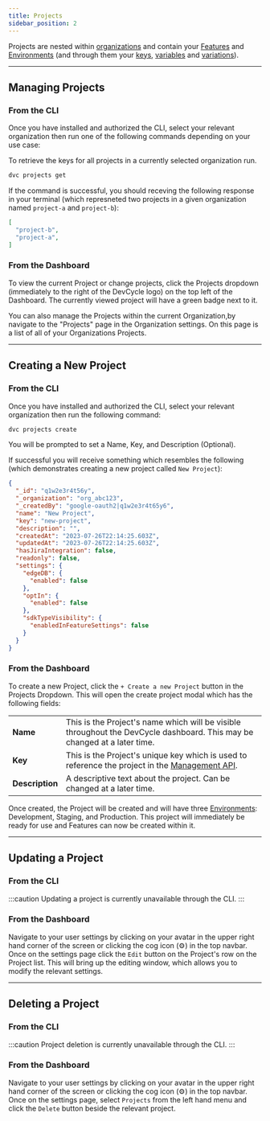 ```yaml
---
title: Projects
sidebar_position: 2
---
```


Projects are nested within [organizations](./organizations.md) and contain your [Features](./features.md) and [Environments](./environments.md) (and through them your [keys](./keys.md), [variables](./variables.md) and [variations](./variations.md)).

---

## Managing Projects

### From the CLI

Once you have installed and authorized the CLI, select your relevant organization then run one of the following commands depending on your use case:

To retrieve the keys for all projects in a currently selected organization run.

```bash
dvc projects get
```  

If the command is successful, you should receving the following response in your terminal (which represneted two projects in a given organization named `project-a` and `project-b`):

```json
[
  "project-b",
  "project-a",
]

```

### From the Dashboard

To view the current Project or change projects, click the Projects dropdown (immediately to the right of the DevCycle logo) on the top left of the Dashboard. The currently viewed project will have a green badge next to it. 

You can also manage the Projects within the current Organization,by navigate to the "Projects" page in the Organization settings. On this page is a list of all of your Organizations Projects. 

---

## Creating a New Project


### From the CLI

Once you have installed and authorized the CLI, select your relevant organization then run the following command:

```bash
dvc projects create
```
You will be prompted to set a Name, Key, and Description (Optional). 

If successful you will receive something which resembles the following (which demonstrates creating a new project called `New Project`):

```json
{
  "_id": "q1w2e3r4t56y",
  "_organization": "org_abc123",
  "_createdBy": "google-oauth2|q1w2e3r4t65y6",
  "name": "New Project",
  "key": "new-project",
  "description": "",
  "createdAt": "2023-07-26T22:14:25.603Z",
  "updatedAt": "2023-07-26T22:14:25.603Z",
  "hasJiraIntegration": false,
  "readonly": false,
  "settings": {
    "edgeDB": {
      "enabled": false
    },
    "optIn": {
      "enabled": false
    },
    "sdkTypeVisibility": {
      "enabledInFeatureSettings": false
    }
  }
}
```


### From the Dashboard

To create a new Project, click the `+ Create a new Project` button in the Projects Dropdown. This will open the create project modal which has the following fields:

|        |                            |
|--------|----------------------------|
| **Name** | This is the Project's name which will be visible throughout the DevCycle dashboard. This may be changed at a later time. |
| **Key** | This is the Project's unique key which is used to reference the project in the [Management API](/management-api/). |
| **Description** | A descriptive text about the project. Can be changed at a later time. |

Once created, the Project will be created and will have three [Environments](/essentials/environments): Development, Staging, and Production. This project will immediately be ready for use and Features can now be created within it. 

---

## Updating a Project

### From the CLI

:::caution
Updating a project is currently unavailable through the CLI.
:::

### From the Dashboard
Navigate to your user settings by clicking on your avatar in the upper right hand corner of the screen or clicking the cog icon (⚙️) in the top navbar. Once on the settings page click the `Edit` button on the Project's row on the Project list. This will bring up the editing window, which allows you to modify the relevant settings.

---

## Deleting a Project

### From the CLI

:::caution
Project deletion is currently unavailable through the CLI.
:::

### From the Dashboard

Navigate to your user settings by clicking on your avatar in the upper right hand corner of the screen or clicking the cog icon (⚙️) in the top navbar. Once on the settings page, select `Projects` from the left hand menu and click the `Delete` button beside the relevant project.

